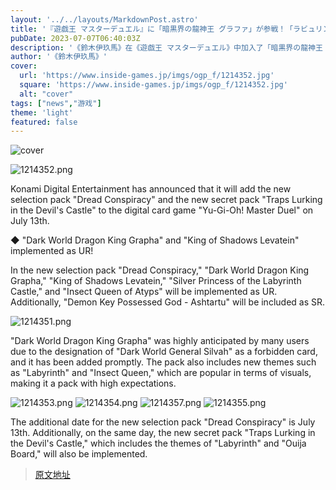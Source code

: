 ```yaml
---
layout: '../../layouts/MarkdownPost.astro'
title: '『遊戯王 マスターデュエル』に「暗黒界の龍神王 グラファ」が参戦！「ラビュリンス」「蟲惑魔」らに新規収録も'
pubDate: 2023-07-07T06:40:03Z
description: '《鈴木伊玖馬》在《遊戯王 マスターデュエル》中加入了「暗黒界の龍神王 グラファ」，同时还新增了「ラビュリンス」「蟲惑魔」等内容。'
author: '《鈴木伊玖馬》'
cover:
  url: 'https://www.inside-games.jp/imgs/ogp_f/1214352.jpg'
  square: 'https://www.inside-games.jp/imgs/ogp_f/1214352.jpg'
  alt: "cover"
tags: ["news","游戏"]
theme: 'light'
featured: false
---
```


![cover](https://www.inside-games.jp/imgs/ogp_f/1214352.jpg)

![1214352.png](https://www.inside-games.jp/imgs/zoom/1214352.png)

Konami Digital Entertainment has announced that it will add the new selection pack "Dread Conspiracy" and the new secret pack "Traps Lurking in the Devil's Castle" to the digital card game "Yu-Gi-Oh! Master Duel" on July 13th.

◆ "Dark World Dragon King Grapha" and "King of Shadows Levatein" implemented as UR!

In the new selection pack "Dread Conspiracy," "Dark World Dragon King Grapha," "King of Shadows Levatein," "Silver Princess of the Labyrinth Castle," and "Insect Queen of Atyps" will be implemented as UR. Additionally, "Demon Key Possessed God - Ashtartu" will be included as SR.

![1214351.png](https://www.inside-games.jp/imgs/zoom/1214351.png)

"Dark World Dragon King Grapha" was highly anticipated by many users due to the designation of "Dark World General Silvah" as a forbidden card, and it has been added promptly. The pack also includes new themes such as "Labyrinth" and "Insect Queen," which are popular in terms of visuals, making it a pack with high expectations.

![1214353.png](https://www.inside-games.jp/imgs/zoom/1214353.png)
![1214354.png](https://www.inside-games.jp/imgs/zoom/1214354.png)
![1214357.png](https://www.inside-games.jp/imgs/zoom/1214357.png)
![1214355.png](https://www.inside-games.jp/imgs/zoom/1214355.png)

The additional date for the new selection pack "Dread Conspiracy" is July 13th. Additionally, on the same day, the new secret pack "Traps Lurking in the Devil's Castle," which includes the themes of "Labyrinth" and "Ouija Board," will also be implemented.

>[原文地址](https://www.inside-games.jp/article/2023/07/07/147069.html)  